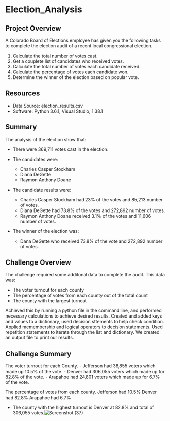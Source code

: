 # Election_Analysis

## Project Overview
A Colorado Board of Elections employee has given you the following tasks to complete the election audit of a recent local congressional election. 

1.  Calculate the total number of votes cast.
2.  Get a couplete list of candidates who received votes.
3.  Calculate the total number of votes each candidate received.
4.  Calculate the percentage of votes each candidate won. 
5.  Determine the winner of the election based on popular vote. 

## Resources
- Data Source: election_results.csv
- Software:  Python 3.6.1, Visual Studio, 1.38.1

## Summary 
The analysis of the election show that:  
- There were 369,711 votes cast in the election.

- The candidates were:
    - Charles Casper Stockham
    - Diana DeGette
    - Raymon Anthony Doane

- The candidate results were: 

    - Charles Casper Stockham had 23% of the votes and 85,213 number of votes.
    - Diana DeGette had 73.8% of the votes and 272,892 number of votes.
    - Raymon Anthony Doane received 3.1% of the votes and 11,606 number of votes.

- The winner of the election was: 
    - Dana DeGette who received 73.8% of the vote and 272,892 number of votes.

## Challenge Overview
The challenge required some additonal data to complete the audit. This data was:
   - The voter turnout for each county
   - The percentage of votes from each county out of the total count
   - The county with the largest turnout

Achieved this by running a python file in the command line, and performed necessary calculations to achieve desired results.          Created and added keys and values to a dictionary, used decision sttements to help check condition. Applied memembership and            logical operators to decision statements. Used repetition statements to iterate through the list and dictionary. We created an output file to print our results.

## Challenge Summary
The voter turnout for each County. 
    - Jefferson had 38,855 voters which made up 10.5% of the vote.
    - Denver had 306,055 voters which made up for 82.8% of the vote.
    - Arapahoe had 24,801 voters which made up for 6.7% of the vote.

The percentage of votes from each county.
    Jefferson had 10.5% 
    Denver had 82.8%
    Arapahoe had 6.7%

- The county with the highest turnout is Denver at 82.8% and total of 306,055 votes.![Screenshot (37)](https://user-images.githubusercontent.com/94208810/143662723-c9106ac9-476f-4f12-8fed-81ca0d6a6510.png)
